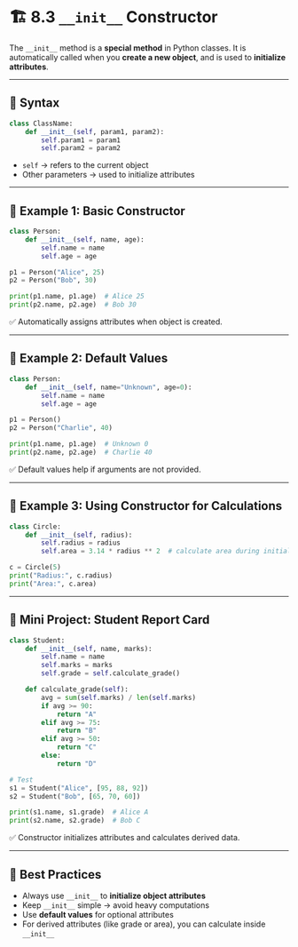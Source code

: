 # 🏗️ 8.3 `__init__` Constructor

The `__init__` method is a **special method** in Python classes.
It is automatically called when you **create a new object**, and is used to **initialize attributes**.

---

## 🔑 Syntax

```python
class ClassName:
    def __init__(self, param1, param2):
        self.param1 = param1
        self.param2 = param2
```

* `self` → refers to the current object
* Other parameters → used to initialize attributes

---

## 📌 Example 1: Basic Constructor

```python
class Person:
    def __init__(self, name, age):
        self.name = name
        self.age = age

p1 = Person("Alice", 25)
p2 = Person("Bob", 30)

print(p1.name, p1.age)  # Alice 25
print(p2.name, p2.age)  # Bob 30
```

✅ Automatically assigns attributes when object is created.

---

## 📌 Example 2: Default Values

```python
class Person:
    def __init__(self, name="Unknown", age=0):
        self.name = name
        self.age = age

p1 = Person()
p2 = Person("Charlie", 40)

print(p1.name, p1.age)  # Unknown 0
print(p2.name, p2.age)  # Charlie 40
```

✅ Default values help if arguments are not provided.

---

## 📌 Example 3: Using Constructor for Calculations

```python
class Circle:
    def __init__(self, radius):
        self.radius = radius
        self.area = 3.14 * radius ** 2  # calculate area during initialization

c = Circle(5)
print("Radius:", c.radius)
print("Area:", c.area)
```

---

## 🎯 Mini Project: Student Report Card

```python
class Student:
    def __init__(self, name, marks):
        self.name = name
        self.marks = marks
        self.grade = self.calculate_grade()

    def calculate_grade(self):
        avg = sum(self.marks) / len(self.marks)
        if avg >= 90:
            return "A"
        elif avg >= 75:
            return "B"
        elif avg >= 50:
            return "C"
        else:
            return "D"

# Test
s1 = Student("Alice", [95, 88, 92])
s2 = Student("Bob", [65, 70, 60])

print(s1.name, s1.grade)  # Alice A
print(s2.name, s2.grade)  # Bob C
```

✅ Constructor initializes attributes and calculates derived data.

---

## 🧠 Best Practices

* Always use `__init__` to **initialize object attributes**
* Keep `__init__` simple → avoid heavy computations
* Use **default values** for optional attributes
* For derived attributes (like grade or area), you can calculate inside `__init__`
